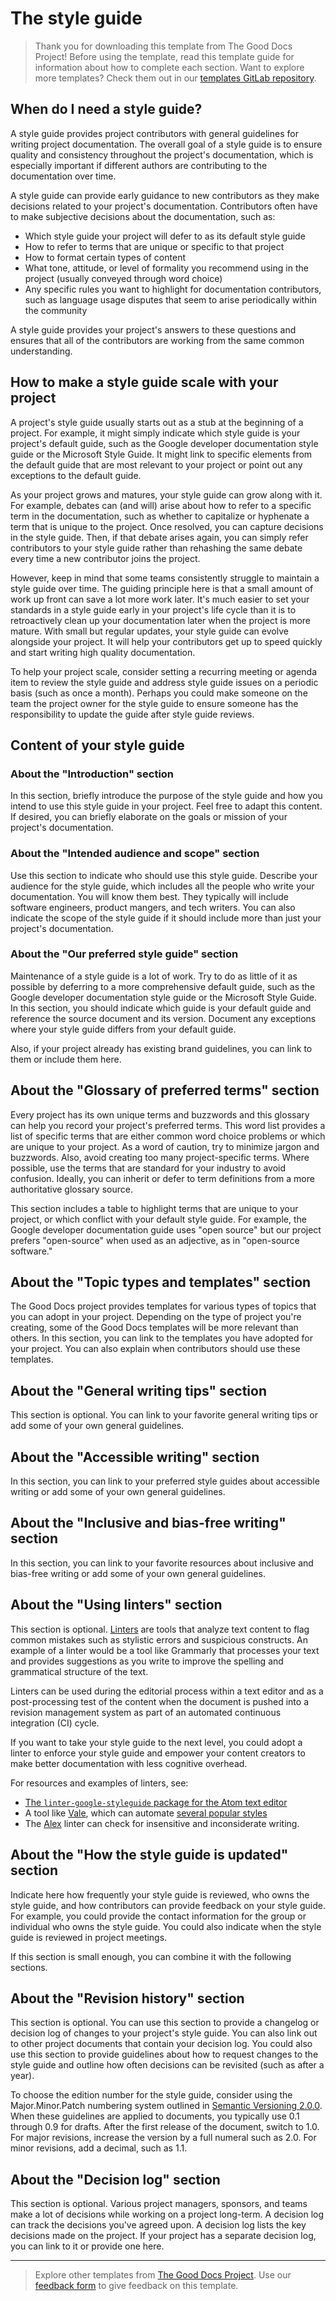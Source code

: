 # The style guide

> Thank you for downloading this template from The Good Docs Project! Before using the template, read this template guide for information about how to complete each section. Want to explore more templates? Check them out in our [templates GitLab repository](https://gitlab.com/tgdp/templates).

## When do I need a style guide?

A style guide provides project contributors with general guidelines for writing
project documentation. The overall goal of a style guide is to ensure quality
and consistency throughout the project's documentation, which is especially
important if different authors are contributing to the documentation over time.

A style guide can provide early guidance to new contributors as they make
decisions related to your project's documentation. Contributors often have to
make subjective decisions about the documentation, such as:

* Which style guide your project will defer to as its default style guide
* How to refer to terms that are unique or specific to that project
* How to format certain types of content
* What tone, attitude, or level of formality you recommend using in the project
  (usually conveyed through word choice)
* Any specific rules you want to highlight for documentation contributors, such
  as language usage disputes that seem to arise periodically within the
  community

A style guide provides your project's answers to these questions and ensures
that all of the contributors are working from the same common understanding.

## How to make a style guide scale with your project

A project's style guide usually starts out as a stub at the beginning of a
project. For example, it might simply indicate which style guide is your
project's default guide, such as the Google developer documentation style guide
or the Microsoft Style Guide. It might link to specific elements from the default
guide that are most relevant to your project or point out any exceptions to the
default guide.

As your project grows and matures, your style guide can grow along with it. For
example, debates can (and will) arise about how to refer to a specific term in
the documentation, such as whether to capitalize or hyphenate a term that is
unique to the project. Once resolved, you can capture decisions in the style
guide. Then, if that debate arises again, you can simply refer contributors to
your style guide rather than rehashing the same debate every time a new
contributor joins the project.

However, keep in mind that some teams consistently struggle to maintain a style
guide over time. The guiding principle here is that a small amount of work up
front can save a lot more work later. It's much easier to set your standards in
a style guide early in your project's life cycle than it is to retroactively
clean up your documentation later when the project is more mature. With small
but regular updates, your style guide can evolve alongside your project. It will
help your contributors get up to speed quickly and start writing high quality
documentation.

To help your project scale, consider setting a recurring meeting or agenda item
to review the style guide and address style guide issues on a periodic basis
(such as once a month). Perhaps you could make someone on the team the project
owner for the style guide to ensure someone has the responsibility to update the
guide after style guide reviews.

## Content of your style guide

### About the "Introduction" section

In this section, briefly introduce the purpose of the style guide and how
you intend to use this style guide in your project. Feel free to adapt this
content. If desired, you can briefly elaborate on the goals or mission of your
project's documentation.

### About the "Intended audience and scope" section

Use this section to indicate who should use this style guide. Describe your
audience for the style guide, which includes all the people who write your
documentation. You will know them best. They typically will include software
engineers, product mangers, and tech writers. You can also indicate the
scope of the style guide if it should include more than just your project's
documentation.

### About the "Our preferred style guide" section

Maintenance of a style guide is a lot of work. Try to do as little of it as
possible by deferring to a more comprehensive default guide, such as the Google
developer documentation style guide or the Microsoft Style Guide. In this
section, you should indicate which guide is your default guide and reference the
source document and its version. Document any exceptions where your style guide
differs from your default guide.

Also, if your project already has existing brand guidelines, you can link to
them or include them here.

## About the "Glossary of preferred terms" section

Every project has its own unique terms and buzzwords and this glossary can help
you record your project's preferred terms. This word list provides a list of
specific terms that are either common word choice problems or which are unique
to your project. As a word of caution, try to minimize jargon and buzzwords.
Also, avoid creating too many project-specific terms. Where possible, use the
terms that are standard for your industry to avoid confusion. Ideally, you can
inherit or defer to term definitions from a more authoritative glossary source.

This section includes a table to highlight terms that are unique to your project,
or which conflict with your default style guide. For example, the Google
developer documentation guide uses "open source" but our project prefers
"open-source" when used as an adjective, as in "open-source software."

## About the "Topic types and templates" section

The Good Docs project provides templates for various types of topics that you
can adopt in your project. Depending on the type of project you're creating,
some of the Good Docs templates will be more relevant than others. In this
section, you can link to the templates you have adopted for your project. You
can also explain when contributors should use these templates.

## About the "General writing tips" section

This section is optional. You can link to your favorite general writing tips or
add some of your own general guidelines.

## About the "Accessible writing" section

In this section, you can link to your preferred style guides about accessible
writing or add some of your own general guidelines.

## About the "Inclusive and bias-free writing" section

In this section, you can link to your favorite resources about inclusive and
bias-free writing or add some of your own general guidelines.

## About the "Using linters" section

This section is optional. [Linters](https://www.writethedocs.org/guide/tools/testing/#style-guide_checking-and-linting)
are tools that analyze text content to flag common mistakes such as stylistic
errors and suspicious constructs. An example of a linter would be a tool like
Grammarly that processes your text and provides suggestions as you write to
improve the spelling and grammatical structure of the text.

Linters can be used during the editorial process within a text editor and as a
post-processing test of the content when the document is pushed into a revision
management system as part of an automated continuous integration (CI) cycle.

If you want to take your style guide to the next level, you could adopt a linter
to enforce your style guide and empower your content creators to make better
documentation with less cognitive overhead.

For resources and examples of linters, see:

* [The `linter-google-styleguide` package for the Atom text editor](https://atom.io/packages/linter-google-styleguide)
* A tool like [Vale](https://www.writethedocs.org/guide/tools/testing/#vale),
  which can automate [several popular styles](https://github.com/errata-ai/styles)
* The [Alex](https://alexjs.com/) linter can check for insensitive and
  inconsiderate writing.

## About the "How the style guide is updated" section

Indicate here how frequently your style guide is reviewed, who owns the style
guide, and how contributors can provide feedback on your style guide. For
example, you could provide the contact information for the group or individual
who owns the style guide. You could also indicate when the style guide is
reviewed in project meetings.

If this section is small enough, you can combine it with the following sections.

## About the "Revision history" section

This section is optional. You can use this section to provide a changelog or
decision log of changes to your project's style guide. You can also link out to
other project documents that contain your decision log. You could also use this
section to provide guidelines about how to request changes to the style guide
and outline how often decisions can be revisited (such as after a year).

To choose the edition number for the style guide, consider using the
Major.Minor.Patch numbering system outlined in
[Semantic Versioning 2.0.0](https://semver.org/). When these
guidelines are applied to documents, you typically use 0.1 through 0.9 for
drafts. After the first release of the document, switch to 1.0. For major
revisions, increase the version by a full numeral such as 2.0. For minor
revisions, add a decimal, such as 1.1.

## About the "Decision log" section

This section is optional. Various project managers, sponsors, and teams make a
lot of decisions while working on a project long-term. A decision log can track
the decisions you've agreed upon. A decision log lists the key decisions made on
the project. If your project has a separate decision log, you can link to it or
provide one here.

---

> Explore other templates from [The Good Docs Project](https://thegooddocsproject.dev/). Use our [feedback form](https://thegooddocsproject.dev/feedback/?template=Style%20guide%20guide) to give feedback on this template.
